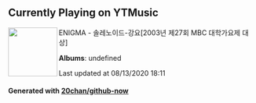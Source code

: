 ## Currently Playing on YTMusic

[<img align="left" width="100" src="https://i.ytimg.com/vi/1mOrsCTzHPE/sddefault.jpg?sqp=-oaymwEWCJADEOEBIAQqCghqEJQEGHgg6AJIWg&rs">](https://music.youtube.com/channel/UCmMD9zL1jv8DcE2PbkedupQ)

ENIGMA - 솔레노이드-강요[2003년 제27회 MBC 대학가요제 대상]

**Albums**: undefined

Last updated at 08/13/2020 18:11

#### Generated with [20chan/github-now](https://github.com/20chan/github-now)


<!--
**20chan/20chan** is a ✨ _special_ ✨ repository because its `README.md` (this file) appears on your GitHub profile.

Here are some ideas to get you started:

- 🔭 I’m currently working on ...
- 🌱 I’m currently learning ...
- 👯 I’m looking to collaborate on ...
- 🤔 I’m looking for help with ...
- 💬 Ask me about ...
- 📫 How to reach me: ...
- 😄 Pronouns: ...
- ⚡ Fun fact: ...
-->
